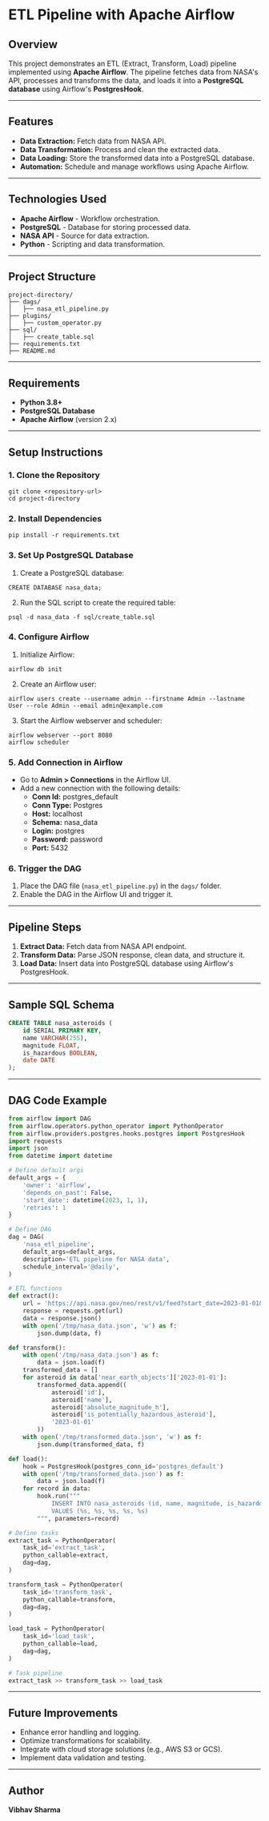 # ETL Pipeline with Apache Airflow

## Overview
This project demonstrates an ETL (Extract, Transform, Load) pipeline implemented using **Apache Airflow**. The pipeline fetches data from NASA's API, processes and transforms the data, and loads it into a **PostgreSQL database** using Airflow's **PostgresHook**.

---

## Features
- **Data Extraction:** Fetch data from NASA API.
- **Data Transformation:** Process and clean the extracted data.
- **Data Loading:** Store the transformed data into a PostgreSQL database.
- **Automation:** Schedule and manage workflows using Apache Airflow.

---

## Technologies Used
- **Apache Airflow** - Workflow orchestration.
- **PostgreSQL** - Database for storing processed data.
- **NASA API** - Source for data extraction.
- **Python** - Scripting and data transformation.

---

## Project Structure
```
project-directory/
├── dags/
│   ├── nasa_etl_pipeline.py
├── plugins/
│   ├── custom_operator.py
├── sql/
│   ├── create_table.sql
├── requirements.txt
├── README.md
```

---

## Requirements
- **Python 3.8+**
- **PostgreSQL Database**
- **Apache Airflow** (version 2.x)

---

## Setup Instructions

### 1. Clone the Repository
```
git clone <repository-url>
cd project-directory
```

### 2. Install Dependencies
```
pip install -r requirements.txt
```

### 3. Set Up PostgreSQL Database
1. Create a PostgreSQL database:
```
CREATE DATABASE nasa_data;
```
2. Run the SQL script to create the required table:
```
psql -d nasa_data -f sql/create_table.sql
```

### 4. Configure Airflow
1. Initialize Airflow:
```
airflow db init
```
2. Create an Airflow user:
```
airflow users create --username admin --firstname Admin --lastname User --role Admin --email admin@example.com
```
3. Start the Airflow webserver and scheduler:
```
airflow webserver --port 8080
airflow scheduler
```

### 5. Add Connection in Airflow
- Go to **Admin > Connections** in the Airflow UI.
- Add a new connection with the following details:
  - **Conn Id:** postgres_default
  - **Conn Type:** Postgres
  - **Host:** localhost
  - **Schema:** nasa_data
  - **Login:** postgres
  - **Password:** password
  - **Port:** 5432

### 6. Trigger the DAG
1. Place the DAG file (`nasa_etl_pipeline.py`) in the `dags/` folder.
2. Enable the DAG in the Airflow UI and trigger it.

---

## Pipeline Steps
1. **Extract Data:** Fetch data from NASA API endpoint.
2. **Transform Data:** Parse JSON response, clean data, and structure it.
3. **Load Data:** Insert data into PostgreSQL database using Airflow's PostgresHook.

---

## Sample SQL Schema
```sql
CREATE TABLE nasa_asteroids (
    id SERIAL PRIMARY KEY,
    name VARCHAR(255),
    magnitude FLOAT,
    is_hazardous BOOLEAN,
    date DATE
);
```

---

## DAG Code Example
```python
from airflow import DAG
from airflow.operators.python_operator import PythonOperator
from airflow.providers.postgres.hooks.postgres import PostgresHook
import requests
import json
from datetime import datetime

# Define default args
default_args = {
    'owner': 'airflow',
    'depends_on_past': False,
    'start_date': datetime(2023, 1, 1),
    'retries': 1
}

# Define DAG
dag = DAG(
    'nasa_etl_pipeline',
    default_args=default_args,
    description='ETL pipeline for NASA data',
    schedule_interval='@daily',
)

# ETL functions
def extract():
    url = 'https://api.nasa.gov/neo/rest/v1/feed?start_date=2023-01-01&api_key=DEMO_KEY'
    response = requests.get(url)
    data = response.json()
    with open('/tmp/nasa_data.json', 'w') as f:
        json.dump(data, f)

def transform():
    with open('/tmp/nasa_data.json') as f:
        data = json.load(f)
    transformed_data = []
    for asteroid in data['near_earth_objects']['2023-01-01']:
        transformed_data.append((
            asteroid['id'],
            asteroid['name'],
            asteroid['absolute_magnitude_h'],
            asteroid['is_potentially_hazardous_asteroid'],
            '2023-01-01'
        ))
    with open('/tmp/transformed_data.json', 'w') as f:
        json.dump(transformed_data, f)

def load():
    hook = PostgresHook(postgres_conn_id='postgres_default')
    with open('/tmp/transformed_data.json') as f:
        data = json.load(f)
    for record in data:
        hook.run("""
            INSERT INTO nasa_asteroids (id, name, magnitude, is_hazardous, date)
            VALUES (%s, %s, %s, %s, %s)
        """, parameters=record)

# Define tasks
extract_task = PythonOperator(
    task_id='extract_task',
    python_callable=extract,
    dag=dag,
)

transform_task = PythonOperator(
    task_id='transform_task',
    python_callable=transform,
    dag=dag,
)

load_task = PythonOperator(
    task_id='load_task',
    python_callable=load,
    dag=dag,
)

# Task pipeline
extract_task >> transform_task >> load_task
```

---

## Future Improvements
- Enhance error handling and logging.
- Optimize transformations for scalability.
- Integrate with cloud storage solutions (e.g., AWS S3 or GCS).
- Implement data validation and testing.

---

## Author
**Vibhav Sharma**

